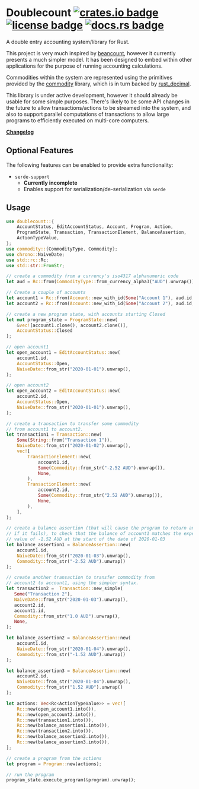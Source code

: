 # Doublecount [![crates.io badge](https://img.shields.io/crates/v/doublecount.svg)](https://crates.io/crates/doublecount) [![license badge](https://img.shields.io/github/license/kellpossible/doublecount)](https://github.com/kellpossible/doublecount/blob/master/LICENSE.txt) [![docs.rs badge](https://docs.rs/doublecount/badge.svg)](https://docs.rs/doublecount/)

A double entry accounting system/library for Rust.

This project is very much inspired by [beancount](http://furius.ca/beancount/),
however it currently presents a much simpler model. It has been designed to
embed within other applications for the purpose of running accounting
calculations.

Commodities within the system are represented using the primitives provided by
the [commodity](https://crates.io/crates/commodity) library, which is in turn
backed by [rust_decimal](https://crates.io/crates/rust_decimal).

This library is under active development, however it should already be usable
for some simple purposes. There's likely to be some API changes in the future to
allow transactions/actions to be streamed into the system, and also to support
parallel computations of transactions to allow large programs to efficiently
executed on multi-core computers.

**[Changelog](./CHANGELOG.md)**

## Optional Features

The following features can be enabled to provide extra functionality:

+ `serde-support`
  + **Currently incomplete**
  + Enables support for serialization/de-serialization via `serde`

## Usage

```rust
use doublecount::{
    AccountStatus, EditAccountStatus, Account, Program, Action,
    ProgramState, Transaction, TransactionElement, BalanceAssertion,
    ActionTypeValue,
};
use commodity::{CommodityType, Commodity};
use chrono::NaiveDate;
use std::rc::Rc;
use std::str::FromStr;

// create a commodity from a currency's iso4317 alphanumeric code
let aud = Rc::from(CommodityType::from_currency_alpha3("AUD").unwrap());

// Create a couple of accounts
let account1 = Rc::from(Account::new_with_id(Some("Account 1"), aud.id, None));
let account2 = Rc::from(Account::new_with_id(Some("Account 2"), aud.id, None));

// create a new program state, with accounts starting Closed
let mut program_state = ProgramState::new(
    &vec![account1.clone(), account2.clone()],
    AccountStatus::Closed
);

// open account1
let open_account1 = EditAccountStatus::new(
    account1.id,
    AccountStatus::Open,
    NaiveDate::from_str("2020-01-01").unwrap(),
);

// open account2
let open_account2 = EditAccountStatus::new(
    account2.id,
    AccountStatus::Open,
    NaiveDate::from_str("2020-01-01").unwrap(),
);

// create a transaction to transfer some commodity
// from account1 to account2.
let transaction1 = Transaction::new(
    Some(String::from("Transaction 1")),
    NaiveDate::from_str("2020-01-02").unwrap(),
    vec![
        TransactionElement::new(
            account1.id,
            Some(Commodity::from_str("-2.52 AUD").unwrap()),
            None,
        ),
        TransactionElement::new(
            account2.id,
            Some(Commodity::from_str("2.52 AUD").unwrap()),
            None,
        ),
    ],
);

// create a balance assertion (that will cause the program to return an error
// if it fails), to check that the balance of account1 matches the expected
// value of -1.52 AUD at the start of the date of 2020-01-03
let balance_assertion1 = BalanceAssertion::new(
    account1.id,
    NaiveDate::from_str("2020-01-03").unwrap(),
    Commodity::from_str("-2.52 AUD").unwrap()
);

// create another transaction to transfer commodity from
// account2 to account1, using the simpler syntax.
let transaction2 =  Transaction::new_simple(
   Some("Transaction 2"),
   NaiveDate::from_str("2020-01-03").unwrap(),
   account2.id,
   account1.id,
   Commodity::from_str("1.0 AUD").unwrap(),
   None,
);

let balance_assertion2 = BalanceAssertion::new(
    account1.id,
    NaiveDate::from_str("2020-01-04").unwrap(),
    Commodity::from_str("-1.52 AUD").unwrap()
);

let balance_assertion3 = BalanceAssertion::new(
    account2.id,
    NaiveDate::from_str("2020-01-04").unwrap(),
    Commodity::from_str("1.52 AUD").unwrap()
);

let actions: Vec<Rc<ActionTypeValue>> = vec![
    Rc::new(open_account1.into()),
    Rc::new(open_account2.into()),
    Rc::new(transaction1.into()),
    Rc::new(balance_assertion1.into()),
    Rc::new(transaction2.into()),
    Rc::new(balance_assertion2.into()),
    Rc::new(balance_assertion3.into()),
];

// create a program from the actions
let program = Program::new(actions);

// run the program
program_state.execute_program(&program).unwrap();
```
